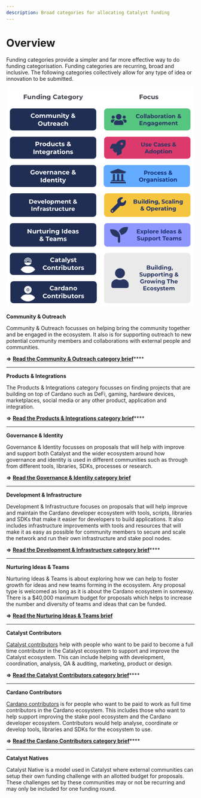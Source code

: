 ```yaml
---
description: Broad categories for allocating Catalyst funding
---
```


# Overview

Funding categories provide a simpler and far more effective way to do funding categorisation. Funding categories are recurring, broad and inclusive. The following categories collectively allow for any type of idea or innovation to be submitted.

![](../.gitbook/assets/funding-categories-updated.png)

**Community & Outreach**

Community & Outreach focusses on helping bring the community together and be engaged in the ecosystem. It also is for supporting outreach to new potential community members and collaborations with external people and communities.

**=>** [**Read the Community & Outreach category brief**](community-and-outreach.md)****

****

**Products & Integrations**

The Products & Integrations category focusses on finding projects that are building on top of Cardano such as DeFi, gaming, hardware devices, marketplaces, social media or any other product, application and integration.

**=>** [**Read the Products & Integrations category brief**](products-and-integrations.md)****

****

**Governance & Identity**

Governance & Identity focusses on proposals that will help with improve and support both Catalyst and the wider ecosystem around how governance and identity is used in different communities such as through from different tools, libraries, SDKs, processes or research.

**=>** [**Read the Governance & Identity category brief**](governance-and-identity.md)

****

**Development & Infrastructure**

Development & Infrastructure focuses on proposals that will help improve and maintain the Cardano developer ecosystem with tools, scripts, libraries and SDKs that make it easier for developers to build applications. It also includes infrastructure improvements with tools and resources that will make it as easy as possible for community members to secure and scale the network and run their own infrastructure and stake pool nodes.

**=>** [**Read the Development & Infrastructure category brief**](development-and-infrastructure.md)****

****

**Nurturing Ideas & Teams**

Nurturing Ideas & Teams is about exploring how we can help to foster growth for ideas and new teams forming in the ecosystem. Any proposal type is welcomed as long as it is about the Cardano ecosystem in someway. There is a $40,000 maximum budget for proposals which helps to increase the number and diversity of teams and ideas that can be funded.

**=>** [**Read the Nurturing Ideas & Teams brief**](nurturing-ideas-and-teams.md)

****

**Catalyst Contributors**

[Catalyst contributors](https://catalyst-swarm.gitbook.io/catalyst-contributors/) help with people who want to be paid to become a full time contributor in the Catalyst ecosystem to support and improve the Catalyst ecosystem. This can include helping with development, coordination, analysis, QA & auditing, marketing, product or design.

**=>** [**Read the Catalyst Contributors category brief**](https://catalyst-swarm.gitbook.io/catalyst-contributors/category-proposal/fund-8)****

****

**Cardano Contributors**

[Cardano contributors](https://catalyst-swarm.gitbook.io/cardano-contributors/) is for people who want to be paid to work as full time contributors in the Cardano ecosystem. This includes those who want to help support improving the stake pool ecosystem and the Cardano developer ecosystem. Contributors would help analyse, coordinate or develop tools, libraries and SDKs for the ecosystem to use.

**=>** [**Read the Cardano Contributors category brief**](https://catalyst-swarm.gitbook.io/cardano-contributors/category-proposal/fund-8)****

****

**Catalyst Natives**

Catalyst Native is a model used in Catalyst where external communities can setup their own funding challenge with an allotted budget for proposals. These challenges set by these communities may or not be recurring and may only be included for one funding round.

